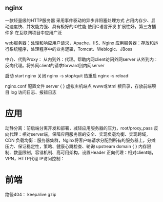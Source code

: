 ## nginx
一款轻量级的HTTP服务器
采用事件驱动的异步非阻塞处理方式
占用内存少、启动速度快、并发能力强、具有极好的IO性能
使用C语言开发
扩展性好，第三方插件多
在互联网项目中应用广泛


web服务器：处理和响应用户请求，Apache、IIS、Nginx
应用服务器：存放和运行系统程序，处理程序中的业务逻辑，Tomcat、Weblogic、JBoss

中介、代购Proxy：
从内到外：代理。帮助内网client访问外网server
从外到内：反向代理。将外网client的请求forward到内网server

启动 start nginx
关闭 nginx -s stop/quit
热重启 nginx -s reload

nginx.conf 配置文件
  server { } 虚拟主机站点
www或html 根目录，存放前端项目
log 访问日志、报错日志

# 应用
动静分离：前后端分离开发和部署，减轻应用服务器的压力，root/proxy_pass
反向代理：相对server端，保障应用服务器的安全、实现负载均衡、实现跨域，CDN
负载均衡：服务器集群，Nginx将客户端请求分配到所有的服务器上，分摊压力、保证稳定性，策略、健康心跳检查、轮询
  upstream domain { }  内存限制、数量限制，容错机制、高可用架构，设置Header
正向代理：相对client端，VPN，HTTP代理
IP访问控制：

# 前端
路径404：
keepalive
gzip

